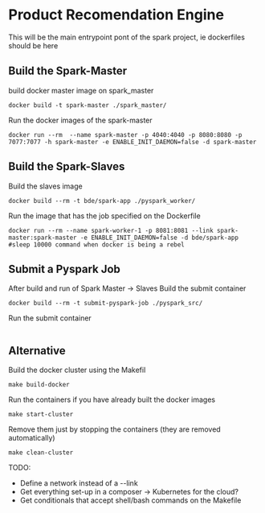 # Product Recomendation Engine

This will be the main entrypoint pont of the spark project, ie dockerfiles should be here

## Build the Spark-Master
build docker master image on spark_master 
```
docker build -t spark-master ./spark_master/ 
```
Run the docker images of the spark-master
```
docker run --rm  --name spark-master -p 4040:4040 -p 8080:8080 -p 7077:7077 -h spark-master -e ENABLE_INIT_DAEMON=false -d spark-master

```

## Build the Spark-Slaves
Build the slaves image
```
docker build --rm -t bde/spark-app ./pyspark_worker/
```

Run the image that has the job specified on the Dockerfile
```
docker run --rm --name spark-worker-1 -p 8081:8081 --link spark-master:spark-master -e ENABLE_INIT_DAEMON=false -d bde/spark-app #sleep 10000 command when docker is being a rebel
```

## Submit a Pyspark Job
After build and run of Spark Master -> Slaves
Build the submit container
```
docker build --rm -t submit-pyspark-job ./pyspark_src/
```
Run the submit container
```

```

## Alternative
Build the docker cluster using the Makefil
```
make build-docker
```
Run the containers if you have already built the docker images
```
make start-cluster
```
Remove them just by stopping the containers (they are removed automatically)
```
make clean-cluster
```

TODO: 
- Define a network instead of a --link
- Get everything set-up in a composer -> Kubernetes for the cloud?
- Get conditionals that accept shell/bash commands on the Makefile
